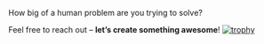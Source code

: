 How big of a human problem are you trying to solve?

Feel free to reach out – **let’s create something awesome**!
[![trophy](https://github-profile-trophy.vercel.app/?username=barbmarcio)](https://github.com/ryo-ma/github-profile-trophy)
